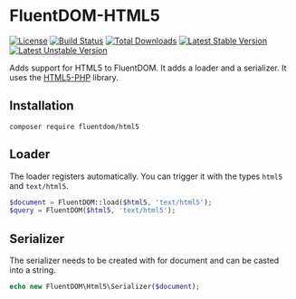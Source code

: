 FluentDOM-HTML5
===============

[![License](https://poser.pugx.org/fluentdom/html5/license.svg)](http://www.opensource.org/licenses/mit-license.php)
[![Build Status](https://travis-ci.org/ThomasWeinert/FluentDOM-HTML5.svg?branch=master)](https://travis-ci.org/ThomasWeinert/FluentDOM-HTML5)
[![Total Downloads](https://poser.pugx.org/fluentdom/html5/downloads.svg)](https://packagist.org/packages/fluentdom/html5)
[![Latest Stable Version](https://poser.pugx.org/fluentdom/html5/v/stable.svg)](https://packagist.org/packages/fluentdom/html5)
[![Latest Unstable Version](https://poser.pugx.org/fluentdom/html5/v/unstable.svg)](https://packagist.org/packages/fluentdom/html5)


Adds support for HTML5 to FluentDOM. It adds a loader and a serializer. It uses the
[HTML5-PHP](https://github.com/Masterminds/html5-php) library.

Installation
------------

```text
composer require fluentdom/html5
```

Loader
------

The loader registers automatically. You can trigger it with the types `html5` and `text/html5`.

```php
$document = FluentDOM::load($html5, 'text/html5');
$query = FluentDOM($html5, 'text/html5');
```

Serializer
----------

The serializer needs to be created with for document and can be casted into a string.

```php
echo new FluentDOM\Html5\Serializer($document);
```



